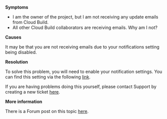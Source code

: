 

**Symptoms**


- I am the owner of the project, but I am not receiving any update emails from Cloud Build.
- All other Cloud Build collaborators are receiving emails. Why am I not?



**Causes**



It may be that you are not receiving emails due to your notifications setting being disabled.



**Resolution**



To solve this problem, you will need to enable your notification settings. You can find this setting via the following [link](https://build.cloud.unity3d.com/login/me).



If you are having problems doing this yourself, please contact Support by creating a new ticket [here](/hc/en-us/requests/new).



**More information**



There is a Forum post on this topic [here](http://forum.unity3d.com/threads/not-receiving-unity-cloud-build-updates-to-my-email.351428/).





